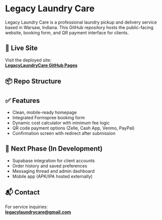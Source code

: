 # Legacy Laundry Care

Legacy Laundry Care is a professional laundry pickup and delivery service based in Warsaw, Indiana. This GitHub repository hosts the public-facing website, booking form, and QR payment interface for clients.

## 🔗 Live Site

Visit the deployed site:  
**[LegacyLaundryCare GitHub Pages](https://christinaheath2017.github.io/LegacyLaundryCare/)**

## 📦 Repo Structure


## ✅ Features

- Clean, mobile-ready homepage
- Integrated Formspree booking form
- Dynamic cost calculator with minimum fee logic
- QR code payment options (Zelle, Cash App, Venmo, PayPal)
- Confirmation screen with redirect after submission

## 🚧 Next Phase (In Development)

- Supabase integration for client accounts
- Order history and saved preferences
- Messaging thread and admin dashboard
- Mobile app (APK/IPA hosted externally)

## 📬 Contact
For service inquiries:  
**legacylaundrycare@gmail.com**

